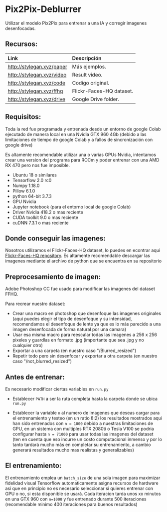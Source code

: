 # Pix2Pix-Deblurrer

Utilizar el modelo Pix2Pix para entrenar a una IA y corregir imagenes desenfocadas.

## Recursos:

| Link                      | Descripción
| :--------------           | :----------
| http://stylegan.xyz/paper | Más ejemplos.
| http://stylegan.xyz/video | Result video.
| http://stylegan.xyz/code  | Codigo original.
| http://stylegan.xyz/ffhq  | Flickr-Faces-HQ dataset.
| http://stylegan.xyz/drive | Google Drive folder.

## Requisitos:

Toda la red fue programada y entrenada desde un entorno de google Colab ejecutado de manera local en una Nvidia GTX 960 4Gb (debido a las limitaciones de tiempo de google Colab y a fallos de sincronización con google drive)

Es altamente recomendable utilizar una o varias GPUs Nvidia, intentamos crear una version del programa para ROCm y poder entrenar con una AMD RX 470 pero nos fue imposible.

- Ubuntu 18 o similares
- Tensorflow 2.0 rc0
- Numpy 1.18.0
- Pillow 6.1.0
- python 64-bit 3.7.3
- GPU Nvidia
- Jupyter notebook (para el entorno local de google Colab)
- Driver Nvidia 418.2 o mas reciente
- CUDA toolkit 9.0 o mas reciente
- cuDNN 7.3.1 o mas reciente



## Donde conseguir las imagenes:

Nosotros utilizamos el Flickr-Faces-HQ dataset, lo puedes en econtrar aqui [Flickr-Faces-HQ repository](https://github.com/NVlabs/ffhq-dataset).
Es altamente recomendable descargar las imagenes mediante el archivo de python que se encuentra en su repositorio


## Preprocesamiento de imagen:

Adobe Photoshop CC fue usado para modificar las imagenes del dataset FFHQ.

Para recrear nuestro dataset:
- Crear una macro en photoshop que desenfoque las imagenes originales (aqui puedes elegir el tipo de desenfoque y su intensidad,     recomendamos el desenfoque de lente ya que es lo más parecido a una imagen desenfocada de forma natural por una camara)
- Usar esa misma macro para reescalar todas las imagenes a 256 x 256 pixeles y guardlas en formato .jpg (importante que sea .jpg y   no cualquier otro)
- Exportar a una carpeta (en nuestro caso "/Blurred_resized")
- Repetir todo pero sin desenfocar y exportar a otra carpeta (en nuestro caso "/not_blurred_resized")



## Antes de entrenar:

Es necesario modificar ciertas variables en `run.py`

- Establecer `PATH` a ser la ruta completa hasta la carpeta donde se ubica `run.py`

- Establecer la variable `n` al numero de imagenes que deseas cargar para el entrenamiento y testeo (en un ratio 8:2)
  los resultados mostrados aqui han sido entrenados con `n = 1000` debido a nuestras limitaciones de GPU, en un sistema con
  multiples RTX 2080ti o Tesla V100 se podria configurar hasta `n = 71000` para usar todas las imagenes del dataset (ten en cuenta
  que eso incurre un costo computacional inmenso y por lo tanto tardará mucho más en completar su entrenamiento, a cambio generará 
  resultados mucho mas realistas y generalizables)
  

## El entrenamiento:

El entrenamiento emplea un `batch_size` de una sola imagen para maximizar fidelidad visual
Tensorflow automaticamente asigna recursos de hardware así que en principio no es necesario seleccionar si quieres entrenar con GPU o no, si esta disponible se usará.
Cada iteracion tarda unos xx minutos en una GTX 960 con `n=1000` y fue entrenado durante 500 iteraciones (recomendable minimo 400 iteraciones para buenos resultados)







